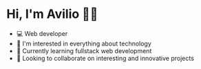 # Hi, I'm Avilio 👋🏻

- 💻 Web developer
- 👀 I'm interested in everything about technology
- 🌱 Currently learning fullstack web development
- 💞️ Looking to collaborate on interesting and innovative projects
